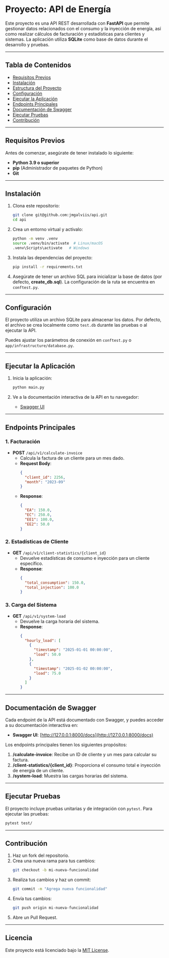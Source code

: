 # Proyecto: API de Energía

Este proyecto es una API REST desarrollada con **FastAPI** que permite gestionar datos relacionados con el consumo y la inyección de energía, así como realizar cálculos de facturación y estadísticas para clientes y sistemas. La aplicación utiliza **SQLite** como base de datos durante el desarrollo y pruebas.

---

## Tabla de Contenidos
- [Requisitos Previos](#requisitos-previos)
- [Instalación](#instalación)
- [Estructura del Proyecto](#estructura-del-proyecto)
- [Configuración](#configuración)
- [Ejecutar la Aplicación](#ejecutar-la-aplicación)
- [Endpoints Principales](#endpoints-principales)
- [Documentación de Swagger](#documentación-de-swagger)
- [Ejecutar Pruebas](#ejecutar-pruebas)
- [Contribución](#contribución)

---

## Requisitos Previos
Antes de comenzar, asegúrate de tener instalado lo siguiente:

- **Python 3.9 o superior**
- **pip** (Administrador de paquetes de Python)
- **Git**

---

## Instalación
1. Clona este repositorio:
   ```bash
   git clone git@github.com:jmgalviis/api.git
   cd api
   ```

2. Crea un entorno virtual y actívalo:
   ```bash
   python -m venv .venv
   source .venv/bin/activate  # Linux/macOS
   .venv\Scripts\activate   # Windows
   ```

3. Instala las dependencias del proyecto:
   ```bash
   pip install -r requirements.txt
   ```

4. Asegúrate de tener un archivo SQL para inicializar la base de datos (por defecto, **create_db.sql**). La configuración de la ruta se encuentra en `conftest.py`.

---

## Configuración
El proyecto utiliza un archivo SQLite para almacenar los datos. Por defecto, el archivo se crea localmente como `test.db` durante las pruebas o al ejecutar la API.

Puedes ajustar los parámetros de conexión en `conftest.py` o `app/infrastructure/database.py`.

---

## Ejecutar la Aplicación
1. Inicia la aplicación:
   ```bash
   python main.py
   ```

2. Ve a la documentación interactiva de la API en tu navegador:
   - [Swagger UI](http://127.0.0.1:8000/docs)

---

## Endpoints Principales
### 1. Facturación
- **POST** `/api/v1/calculate-invoice`
  - Calcula la factura de un cliente para un mes dado.
  - **Request Body**:
    ```json
    {
      "client_id": 2256,
      "month": "2023-09"
    }
    ```
  - **Response**:
    ```json
    {
      "EA": 150.0,
      "EC": 250.0,
      "EE1": 100.0,
      "EE2": 50.0
    }
    ```

### 2. Estadísticas de Cliente
- **GET** `/api/v1/client-statistics/{client_id}`
  - Devuelve estadísticas de consumo e inyección para un cliente específico.
  - **Response**:
    ```json
    {
      "total_consumption": 150.0,
      "total_injection": 100.0
    }
    ```

### 3. Carga del Sistema
- **GET** `/api/v1/system-load`
  - Devuelve la carga horaria del sistema.
  - **Response**:
    ```json
    {
      "hourly_load": [
        {
          "timestamp": "2025-01-01 00:00:00",
          "load": 50.0
        },
        {
          "timestamp": "2025-01-02 00:00:00",
          "load": 75.0
        }
      ]
    }
    ```

---

## Documentación de Swagger
Cada endpoint de la API está documentado con Swagger, y puedes acceder a su documentación interactiva en:

- **Swagger UI**: [http://127.0.0.1:8000/docs](http://127.0.0.1:8000/docs)

Los endpoints principales tienen los siguientes propósitos:

1. **/calculate-invoice**: Recibe un ID de cliente y un mes para calcular su factura.
2. **/client-statistics/{client_id}**: Proporciona el consumo total e inyección de energía de un cliente.
3. **/system-load**: Muestra las cargas horarias del sistema.

---

## Ejecutar Pruebas
El proyecto incluye pruebas unitarias y de integración con `pytest`. Para ejecutar las pruebas:

```bash
pytest test/
```

---

## Contribución
1. Haz un fork del repositorio.
2. Crea una nueva rama para tus cambios:
   ```bash
   git checkout -b mi-nueva-funcionalidad
   ```
3. Realiza tus cambios y haz un commit:
   ```bash
   git commit -m "Agrega nueva funcionalidad"
   ```
4. Envía tus cambios:
   ```bash
   git push origin mi-nueva-funcionalidad
   ```
5. Abre un Pull Request.

---

## Licencia
Este proyecto está licenciado bajo la [MIT License](https://opensource.org/licenses/MIT).

